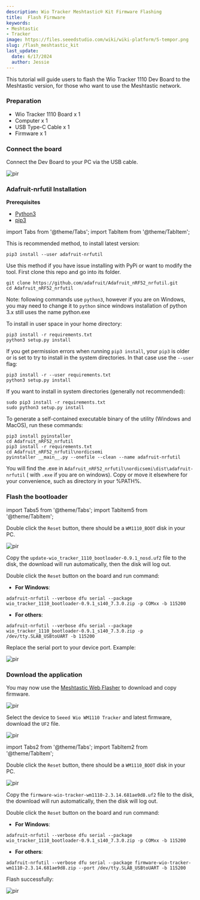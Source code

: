 ```yaml
---
description: Wio Tracker Meshtastic® Kit Firmware Flashing
title:  Flash Firmware
keywords:
- Meshtastic
- Tracker
image: https://files.seeedstudio.com/wiki/wiki-platform/S-tempor.png
slug: /flash_meshtastic_kit
last_update:
  date: 6/17/2024
  author: Jessie
---
```


This tutorial will guide users to flash the Wio Tracker 1110 Dev Board to the Meshtastic version, for those who want to use the Meshtastic network.



### Preparation

* Wio Tracker 1110 Board x 1
* Computer x 1
* USB Type-C Cable x 1
* Firmware x 1




### Connect the board

Connect the Dev Board to your PC via the USB cable.

<p style={{textAlign: 'center'}}><img src="https://files.seeedstudio.com/wiki/SenseCAP/Meshtastic/cable-connect.png" alt="pir" width={700} height="auto" /></p>

### Adafruit-nrfutil Installation

**Prerequisites**

- [Python3](https://www.python.org/downloads/)
- [pip3](https://pip.pypa.io/en/stable/installation/)

import Tabs from '@theme/Tabs';
import TabItem from '@theme/TabItem';

<Tabs>
<TabItem value="pypi" label="Installing from PyPI">

This is recommended method, to install latest version:

```
pip3 install --user adafruit-nrfutil
```


  
</TabItem>

<TabItem value="sou" label="Installing from Source">

Use this method if you have issue installing with PyPi or want to modify the tool. First clone this repo and go into its folder.

```
git clone https://github.com/adafruit/Adafruit_nRF52_nrfutil.git
cd Adafruit_nRF52_nrfutil
```

Note: following commands use `python3`, however if you are on Windows, you may need to change it to `python` since windows installation of python 3.x still uses the name python.exe

To install in user space in your home directory:

```
pip3 install -r requirements.txt
python3 setup.py install
```

If you get permission errors when running `pip3 install`, your `pip3` is older
or is set to try to install in the system directories. In that case use the
`--user` flag:

```
pip3 install -r --user requirements.txt
python3 setup.py install
```

If you want to install in system directories (generally not recommended):
```
sudo pip3 install -r requirements.txt
sudo python3 setup.py install
```


To generate a self-contained executable binary of the utility (Windows and MacOS), run these commands:

```
pip3 install pyinstaller
cd Adafruit_nRF52_nrfutil
pip3 install -r requirements.txt
cd Adafruit_nRF52_nrfutil\nordicsemi
pyinstaller __main__.py --onefile --clean --name adafruit-nrfutil
```
You will find the .exe in `Adafruit_nRF52_nrfutil\nordicsemi\dist\adafruit-nrfutil` ( with `.exe` if you are on windows).
Copy or move it elsewhere for your convenience, such as directory in your %PATH%.


</TabItem>


</Tabs>




### Flash the bootloader


import Tabs5 from '@theme/Tabs';
import TabItem5 from '@theme/TabItem';

<Tabs5>
<TabItem5 value="uf" label="uf2">

Double click the `Reset` button, there should be a `WM1110_BOOT` disk in your PC.

<p style={{textAlign: 'center'}}><img src="https://files.seeedstudio.com/wiki/SenseCAP/Meshtastic/wm1110-boot.png" alt="pir" width={600} height="auto" /></p>

Copy the `update-wio_tracker_1110_bootloader-0.9.1_nosd.uf2` file to the disk, the download will run automatically, then the disk will log out.

</TabItem5>

<TabItem5 value="serial" label="serial">

Double click the `Reset` button on the board and run command:

* **For Windows**: 
```
adafruit-nrfutil --verbose dfu serial --package wio_tracker_1110_bootloader-0.9.1_s140_7.3.0.zip -p COMxx -b 115200
```

* **For others**: 
```
adafruit-nrfutil --verbose dfu serial --package wio_tracker_1110_bootloader-0.9.1_s140_7.3.0.zip -p /dev/tty.SLAB_USBtoUART -b 115200
```

Replace the serial port to your device port.
Example:
<p style={{textAlign: 'center'}}><img src="https://files.seeedstudio.com/wiki/SenseCAP/Meshtastic/usb-port.png" alt="pir" width={600} height="auto" /></p>

</TabItem5>
</Tabs5>

### Download the application


You may now use the [Meshtastic Web Flasher](https://flasher.meshtastic.org/) to download and copy firmware.


<p style={{textAlign: 'center'}}><img src="https://files.seeedstudio.com/wiki/SenseCAP/Meshtastic/flasher.png" alt="pir" width={600} height="auto" /></p>

Select the device to `Seeed Wio WM1110 Tracker` and latest firmware, download the `UF2` file.

<p style={{textAlign: 'center'}}><img src="https://files.seeedstudio.com/wiki/SenseCAP/Meshtastic/download-uf2.png" alt="pir" width={600} height="auto" /></p>


import Tabs2 from '@theme/Tabs';
import TabItem2 from '@theme/TabItem';

<Tabs2>
<TabItem2 value="uf" label="uf2">

Double click the `Reset` button, there should be a `WM1110_BOOT` disk in your PC.

<p style={{textAlign: 'center'}}><img src="https://files.seeedstudio.com/wiki/SenseCAP/Meshtastic/wm1110-boot.png" alt="pir" width={600} height="auto" /></p>

Copy the `firmware-wio-tracker-wm1110-2.3.14.681ae9d8.uf2` file to the disk, the download will run automatically, then the disk will log out.

</TabItem2>

<TabItem2 value="serial" label="serial">


Double click the `Reset` button on the board and run command:

* **For Windows**: 
```
adafruit-nrfutil --verbose dfu serial --package wio_tracker_1110_bootloader-0.9.1_s140_7.3.0.zip -p COMxx -b 115200
```

* **For others**: 
```
adafruit-nrfutil --verbose dfu serial --package firmware-wio-tracker-wm1110-2.3.14.681ae9d8.zip --port /dev/tty.SLAB_USBtoUART -b 115200
```

Flash successfully:

<p style={{textAlign: 'center'}}><img src="https://files.seeedstudio.com/wiki/SenseCAP/Meshtastic/mesh-flash-done.png" alt="pir" width={800} height="auto" /></p>

</TabItem2>
</Tabs2>